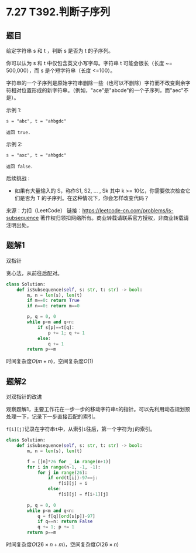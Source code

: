 # 7.27 T392.判断子序列

## 题目
给定字符串 s 和 t ，判断 s 是否为 t 的子序列。

你可以认为 s 和 t 中仅包含英文小写字母。字符串 t 可能会很长（长度 ~= 500,000），而 s 是个短字符串（长度 <=100）。

字符串的一个子序列是原始字符串删除一些（也可以不删除）字符而不改变剩余字符相对位置形成的新字符串。（例如，"ace"是"abcde"的一个子序列，而"aec"不是）。

示例 1:
```
s = "abc", t = "ahbgdc"

返回 true.
```
示例 2:
```
s = "axc", t = "ahbgdc"

返回 false.
```
后续挑战 :
- 如果有大量输入的 S，称作S1, S2, ... , Sk 其中 k >= 10亿，你需要依次检查它们是否为 T 的子序列。在这种情况下，你会怎样改变代码？

来源：力扣（LeetCode）
链接：https://leetcode-cn.com/problems/is-subsequence
著作权归领扣网络所有。商业转载请联系官方授权，非商业转载请注明出处。


## 题解1
双指针

贪心法，从前往后配对。

```python
class Solution:
    def isSubsequence(self, s: str, t: str) -> bool:
        m, n = len(s), len(t)
        if m==0: return True
        if n==0: return m==0

        p, q = 0, 0
        while p<m and q<n:
            if s[p]==t[q]:
                p += 1; q += 1
            else:
                q += 1
        return p==m
```
时间复杂度$O(m+n)$，空间复杂度$O(1)$


## 题解2
对双指针的改进

观察题解1，主要工作花在一步一步的移动字符串`t`的指针。可以先利用动态规划预处理一下，记录下一步直接匹配的索引。

`f[i][j]`记录在字符串`t`中，从索引`i`往后，第一个字符为`j`的索引。
```python
class Solution:
    def isSubsequence(self, s: str, t: str) -> bool:
        m, n = len(s), len(t)

        f = [[n]*26 for _ in range(n+1)]
        for i in range(n-1, -1, -1):
            for j in range(26):
                if ord(t[i])-97==j:
                    f[i][j] = i
                else:
                    f[i][j] = f[i+1][j]
        
        p, q = 0, 0
        while p<m and q<n:
            q = f[q][ord(s[p])-97]
            if q==n: return False
            q += 1; p += 1
        return p==m
```
时间复杂度$O(26\times n + m)$，空间复杂度$O(26\times n)$
